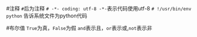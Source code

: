 #注释
`#`后为注释
`# -*- coding: utf-8 -*-`表示代码使用utf-8
`# !/usr/bin/env python` 告诉系统文件为python代码

#布尔值
`True`为真，`False`为假
`and`表示且，`or`表示或,`not`表示非
